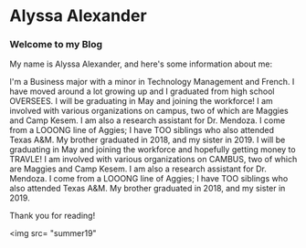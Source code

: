 # Alyssa Alexander
### Welcome to my Blog

My name is Alyssa Alexander, and here's some information about me:

I'm a Business major with a minor in Technology Management and French. I have moved around a lot growing up and I graduated from high school OVERSEES.
I will be graduating in May and joining the workforce! I am involved with various organizations on campus, two of which are Maggies and Camp Kesem. I am also a research assistant for Dr. Mendoza. I come from a LOOONG line of Aggies; I have TOO siblings who also attended Texas A&M. My brother graduated in 2018, and my sister in 2019.
I will be graduating in May and joining the workforce and hopefully getting money to TRAVLE! I am involved with various organizations on CAMBUS, two of which are Maggies and Camp Kesem. I am also a research assistant for Dr. Mendoza. I come from a LOOONG line of Aggies; I have TOO siblings who also attended Texas A&M. My brother graduated in 2018, and my sister in 2019.

Thank you for reading!

<img src= "summer19"
